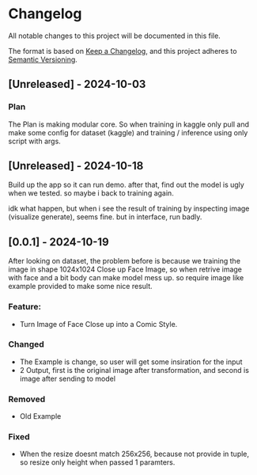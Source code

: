 # Changelog

All notable changes to this project will be documented in this file.

The format is based on [Keep a Changelog](https://keepachangelog.com/en/1.0.0/),
and this project adheres to [Semantic Versioning](https://semver.org/spec/v2.0.0.html).

## [Unreleased] - 2024-10-03
### Plan
The Plan is making modular core. So when training in kaggle only pull and make some config for dataset (kaggle) and training / inference using only script with args.

## [Unreleased] - 2024-10-18
Build up the app so it can run demo. after that, find out the model is ugly when we tested. so maybe i back to training again.

idk what happen, but when i see the result of training by inspecting image (visualize generate), seems fine. but in interface, run badly.

## [0.0.1] - 2024-10-19
After looking on dataset, the problem before is because we training the image in shape 1024x1024 Close up Face Image, so when retrive image with face and a bit body can make model mess up. so require image like example provided to make some nice result.
### Feature:
- Turn Image of Face Close up into a Comic Style.

### Changed
- The Example is change, so user will get some insiration for the input
- 2 Output, first is the original image after transformation, and second is image after sending to model

### Removed
- Old Example

### Fixed
- When the resize doesnt match 256x256, because not provide in tuple, so resize only height when passed 1 paramters.